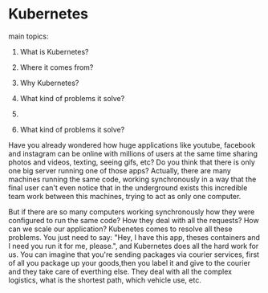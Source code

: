 # Kubernetes

main topics:

1. What is Kubernetes?
1. Where it comes from?
1. Why Kubernetes?
1. What kind of problems it solve?
1. 


1. What kind of problems it solve?

Have you already wondered how huge applications like youtube, facebook and instagram can be online with millions of users at the same time sharing photos and videos, texting, seeing gifs, etc? Do you think that there is only one big server running one of those apps? Actually, there are many machines running the same code, working synchronously in a way that the final user can't even notice that in the underground exists this incredible team work between this machines, trying to act as only one computer.

But if there are so many computers working synchronously how they were configured to run the same code? How they deal with all the requests? How can we scale our application? Kubenetes comes to resolve all these problems. You just need to say: "Hey, I have this app, theses containers and I need you run it for me, please.", and Kubernetes does all the hard work for us. You can imagine that you're sending packages via courier services, first of all you package up your goods,then you label it  and give to the courier and they take care of everthing else. They deal with all the complex logistics, what is the shortest path, which vehicle use, etc.